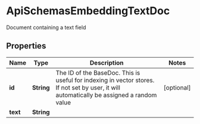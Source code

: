 

# ApiSchemasEmbeddingTextDoc

Document containing a text field

## Properties

| Name | Type | Description | Notes |
|------------ | ------------- | ------------- | -------------|
|**id** | **String** | The ID of the BaseDoc. This is useful for indexing in vector stores. If not set by user, it will automatically be assigned a random value |  [optional] |
|**text** | **String** |  |  |



